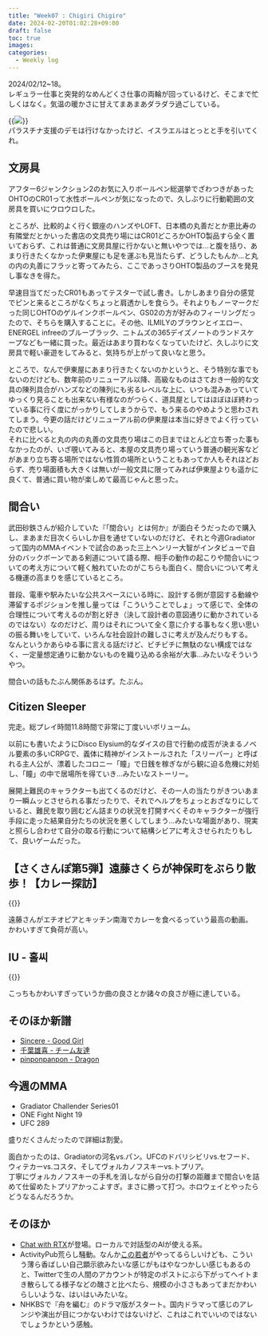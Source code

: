 ```yaml
---
title: "Week07 : Chigiri Chigiro"
date: 2024-02-20T01:02:28+09:00
draft: false
toc: true
images:
categories:
  - Weekly log
---
```

2024/02/12~18。  
レギュラー仕事と突発的なめんどくさ仕事の両輪が回っているけど、そこまで忙しくはなく。気温の暖かさに甘えてまあまあダラダラ過ごしている。

{{<image src="/images/images/240218.webp">}}  
パラスチナ支援のデモは行けなかったけど、イスラエルはとっとと手を引いてくれ。

<!--more-->

## 文房具

アフター6ジャンクション2のお気に入りボールペン総選挙でざわつきがあったOHTOのCR01って水性ボールペンが気になったので、久しぶりに行動範囲の文房具を買いにウロウロした。

ところが、比較的よく行く銀座のハンズやLOFT、日本橋の丸善だとか恵比寿の有隣堂だとかいった書店の文具売り場にはCR01どころかOHTO製品すら全く置いておらず、これは普通に文房具屋に行かないと無いやつでは…と腹を括り、あまり行きたくなかった伊東屋にも足を運ぶも見当たらず、どうしたもんか…と丸の内の丸善にフラッと寄ってみたら、ここであっさりOHTO製品のブースを発見し事なきを得た。

早速目当てだったCR01もあってテスターで試し書き。しかしあまり自分の感覚でピンと来るところがなくちょっと肩透かしを食らう。それよりもノーマークだった同じOHTOのゲルインクボールペン、GS02の方が好みのフィーリングだったので、そちらを購入することに。その他、ILMILYのブラウンとイエロー、ENERGEL infreeのブルーブラック、ニトムズの365デイズノートのランドスケープなども一緒に買った。最近はあまり買わなくなっていたけど、久しぶりに文房具で軽い豪遊をしてみると、気持ちが上がって良いなと思う。

ところで、なんで伊東屋にあまり行きたくないのかというと、そう特別な事でもないのだけども、数年前のリニューアル以降、高級なものはさておき一般的な文具の陳列具合がハンズなどの陳列にも劣るレベルな上に、いつも混みあっていてゆっくり見ることも出来ない有様なのがつらく、道具屋としてはほぼほぼ終わっている事に行く度にがっかりしてしまうからで、もう来るのやめようと思わされてしまう。今更の話だけどリニューアル前の伊東屋は本当に好きでよく行っていたので悲しい。  
それに比べると丸の内の丸善の文具売り場はこの日までほとんど立ち寄った事もなかったのが、いざ覗いてみると、本屋の文具売り場っていう普通の観光客などがあまり立ち寄る場所ではない性質の場所ということもあってか人もそれほどおらず、売り場面積も大きくは無いが一般文具に限ってみれば伊東屋よりも遥かに良くて、普通に買い物が楽しめて最高じゃんと思った。

## 間合い

武田砂鉄さんが紹介していた『「間合い」とは何か』が面白そうだったので購入し、まあまだ目次くらいしか目を通せていないのだけど、それと今週Gradiatorって国内のMMAイベントで試合のあった三上ヘンリー大智がインタビューで自分のバックボーンである剣道について語る際、相手の動作の起こりや間合いについての考え方について軽く触れていたのがこちらも面白く、間合いについて考える機運の高まりを感じているところ。

普段、電車や駅みたいな公共スペースにいる時に、設計する側が意図する動線や滞留するポジションを推し量っては「こういうことでしょ」って感じで、全体の合理性について考えるのが割と好き（決して設計者の意図通りに動かされているのではない）なのだけど、周りはそれについて全く意に介する事もなく思い思いの振る舞いをしていて、いろんな社会設計の難しさに考えが及んだりもする。  
なんというかあらゆる事に言える話だけど、ビチビチに無駄のない構成ではなく、一定量想定通りに動かないものを織り込める余裕が大事…みたいなそういうやつ。

間合いの話もたぶん関係あるはず。たぶん。

## Citizen Sleeper

完走。総プレイ時間11.8時間で非常に丁度いいボリューム。

以前にも書いたようにDisco Elysium的なダイスの目で行動の成否が決まるノベル要素の多いCRPGで、義体に精神がインストールされた「スリーパー」と呼ばれる主人公が、漂着したコロニー「瞳」で日銭を稼ぎながら観に迫る危機に対処し、「瞳」の中で居場所を得ていき…みたいなストーリー。

展開上難民のキャラクターも出てくるのだけど、その一人の当たりがきついあまり一瞬ムッとさせられる事だったりで、それでヘルプをちょっとおざなりにしていると、難民を取り囲むどん詰まりの状況を打開すべくそのキャラクターが強行手段に走った結果自分たちの状況を悪くしてしまう…みたいな場面があり、現実と照らし合わせて自分の取る行動について結構シビアに考えさせられたりもして、良いゲームだった。

## 【さくさんぽ第5弾】遠藤さくらが神保町をぶらり散歩！【カレー探訪】

{{<youtube HH_mpIk1lwU>}}

遠藤さんがエチオピアとキッチン南海でカレーを食べるっていう最高の動画。  
かわいすぎて負荷が高い。

## IU - 홀씨

{{<youtube mFbILexYSQg>}}

こっちもかわいすぎっていうか曲の良さとか諸々の良さが極に達している。

## そのほか新譜

- [Sincere - Good Girl](https://www.youtube.com/watch?v=Rr75AlVkX_w)
- [千葉雄喜 - チーム友達](https://www.youtube.com/watch?v=c1UaGJlsw5g)
- [pinponpanpon - Dragon](https://www.youtube.com/watch?v=N70iKXJy-z0)

## 今週のMMA

- Gradiator Challender Series01
- ONE Fight Night 19
- UFC 289

盛りだくさんだったので詳細は割愛。

面白かったのは、Gradiatorの河名vs.パン。UFCのドバリシビリvs.セフード、ウィテカーvs.コスタ、そしてヴォルカノフスキーvs.トプリア。  
丁寧にヴォルカノフスキーの手札を消しながら自分の打撃の距離まで間合いを詰めて仕留めたトプリアかっこよすぎ。まさに勝って打つ。ホロウェイとやったらどうなるんだろうか。

## そのほか

- [Chat with RTX](https://www.nvidia.com/en-us/ai-on-rtx/chat-with-rtx-generative-ai/)が登場。ローカルで対話型のAIが使える系。
- ActivityPub荒らし騒動。なんか[この若者](https://twitter.com/amex2189)がやってるらしいけども、こういう薄ら香ばしい自己顕示欲みたいな感じがもはやなつかしい感じもあるのと、Twitterで生の人間のアカウントが特定のポストにぶら下がってヘイトまき散らしてる様子などの醜さと比べたら、規模の小ささもあってまだかわいらしいような、はいはいみたいな。
- NHKBSで『舟を編む』のドラマ版がスタート。国内ドラマって感じのアレンジや演出が目につかないわけではないけど、これはこれでいいのではないでしょうかという感触。
